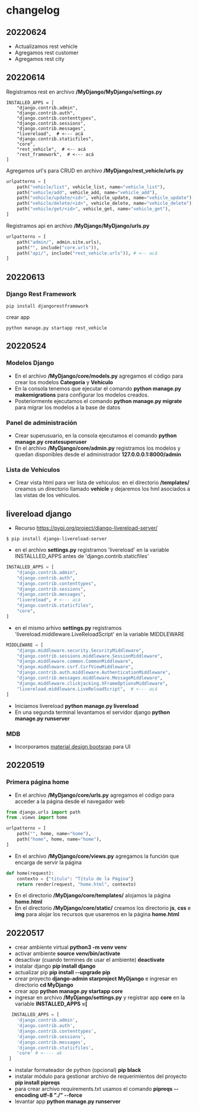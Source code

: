 # changelog
## 20220624
- Actualizamos rest vehicle
- Agregamos rest customer
- Agregamos rest city

## 20220614
Registramos rest en archivo **/MyDjango/MyDjango/settings.py**
```
INSTALLED_APPS = [
    "django.contrib.admin",
    "django.contrib.auth",
    "django.contrib.contenttypes",
    "django.contrib.sessions",
    "django.contrib.messages",
    "livereload",  # <--- acá
    "django.contrib.staticfiles",
    "core",
    "rest_vehicle",  # <-- acá
    "rest_framework",  # <--- acá
]
```
Agregamos url's para CRUD en archivo **/MyDjango/rest_vehicle/urls.py**
```python
urlpatterns = [
    path("vehicle/list", vehicle_list, name="vehicle_list"),
    path("vehicle/add", vehicle_add, name="vehicle_add"),
    path("vehicle/update/<id>", vehicle_update, name="vehicle_update"),
    path("vehicle/delete/<id>", vehicle_delete, name="vehicle_delete"),
    path("vehicle/get/<id>", vehicle_get, name="vehicle_get"),
]
```
Registramos api en archivo **/MyDjango/MyDjango/urls.py**
```python
urlpatterns = [
    path("admin/", admin.site.urls),
    path("", include("core.urls")),
    path("api/", include("rest_vehicle.urls")), # <-- acá
]

```
## 20220613
### Django Rest Framework
```
pip install djangorestframework
```
crear app
```
python manage.py startapp rest_vehicle
```

## 20220524
### Modelos Django
- En el archivo **/MyDjango/core/models.py** agregamos el código para crear los modelos **Categoría** y **Vehículo**
- En la consola tenemos que ejecutar el comando **python manage.py makemigrations** para configurar los modelos creados.
- Posteriormente ejecutamos el comando **python manage.py migrate** para migrar los modelos a la base de datos

### Panel de administración
- Crear superusuario, en la consola ejecutamos el comando **python manage.py createsuperuser**
- En el archivo **/MyDjango/core/admin.py** registramos los modelos y quedan disponibles desde el administrador **127.0.0.0.1:8000/admin**

### Lista de Vehículos
- Crear vista html para ver lista de vehículos: en el directorio **/templates/** creamos un directorio llamado **vehicle** y dejaremos los hml asociados a las vistas de los vehículos.

## livereload django 

- Recurso https://pypi.org/project/django-livereload-server/
```shell
$ pip install django-livereload-server
```
- en el archivo **settings.py** registramos 'livereload' en la variable INSTALLLED_APPS antes de 'django.contrib.staticfiles'
```python
INSTALLED_APPS = [
    "django.contrib.admin",
    "django.contrib.auth",
    "django.contrib.contenttypes",
    "django.contrib.sessions",
    "django.contrib.messages",
    "livereload", # <--- acá
    "django.contrib.staticfiles",
    "core",
]
```
- en el mismo arhivo **settings.py** registramos 'livereload.middleware.LiveReloadScript' en la variable MIDDLEWARE
  
```python
MIDDLEWARE = [
    "django.middleware.security.SecurityMiddleware",
    "django.contrib.sessions.middleware.SessionMiddleware",
    "django.middleware.common.CommonMiddleware",
    "django.middleware.csrf.CsrfViewMiddleware",
    "django.contrib.auth.middleware.AuthenticationMiddleware",
    "django.contrib.messages.middleware.MessageMiddleware",
    "django.middleware.clickjacking.XFrameOptionsMiddleware",
    "livereload.middleware.LiveReloadScript",  # <--- acá
]
```
- Iniciamos livereload **python manage.py livereload**
- En una segunda terminal levantamos el servidor django **python manage.py runserver**

### MDB

- Incorporamos [material design bootsrap](https://mdbootstrap.com/docs/standard/getting-started/installation/) para UI 



## 20220519
### Primera página home
- En el archivo **/MyDjango/core/urls.py** agregamos el código para acceder a la página desde el navegador web
```python
from django.urls import path
from .views import home

urlpatterns = [
    path("", home, name="home"),
    path("home", home, name="home"),
]
```
- En el archivo **/MyDjango/core/views.py** agregamos la función que encarga de servir la página

```python
def home(request):
    contexto = {"titulo": "Título de la Página"}
    return render(request, "home.html", contexto)
```
- En el directorio **/MyDjango/core/templates/** alojamos la página **home.html**
- En el directorio **/MyDjango/core/static/** creamos los directorio **js**, **css** e **img** para alojar los recursos que usaremos en la página **home.html**
  
## 20220517

- crear ambiente virtual **python3 -m venv venv**
- activar ambiente **source venv/bin/activate**
- desactivar (cuando termines de usar el ambiente) **deactivate**
- instalar django **pip install django**
- actualizar pip **pip install --upgrade pip**
- crear proyecto **django-admin starproject MyDjango** e ingresar en directorio **cd MyDjango**
- crear app **python manage.py startapp core**
- ingresar en archivo **/MyDjango/settings.py** y registrar app **core** en la variable **INSTALLED_APPS =[**
```python
  INSTALLED_APPS = [
    'django.contrib.admin',
    'django.contrib.auth',
    'django.contrib.contenttypes',
    'django.contrib.sessions',
    'django.contrib.messages',
    'django.contrib.staticfiles',
    'core' # <---- ak
 ]
```
- instalar formateador de python (opcional) **pip black**
- instalar módulo para gestionar archivo de requerimientos del proyecto **pip install pipreqs**
- para crear archivo requirements.txt usamos el comando **pipreqs --encoding utf-8 "./" --force**
- levantar app **python manage.py runserver**
